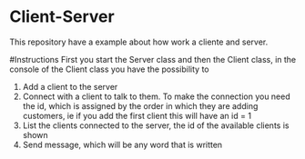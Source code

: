 # Client-Server
This repository have a example about how work a cliente and server.

#Instructions
First you start the Server class and then the Client class, in the console of the Client class you have the possibility to
1) Add a client to the server
2) Connect with a client to talk to them. To make the connection you need the id, which is assigned by the order in which they are adding customers, ie if you add the first client this will have an id = 1 
3) List the clients connected to the server, the id of the available clients is shown
4) Send message, which will be any word that is written

